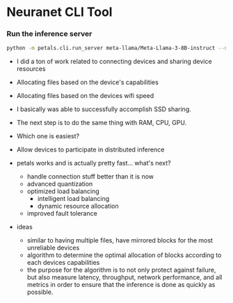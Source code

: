 # Neuranet CLI Tool

### Run the inference server

```bash
python -m petals.cli.run_server meta-llama/Meta-Llama-3-8B-instruct --new_swarm  
```


- I did a ton of work related to connecting devices and sharing device resources
- Allocating files based on the device's capabilities 
- Allocating files based on the devices wifi speed
- I basically was able to successfully accomplish SSD sharing. 

- The next step is to do the same thing with RAM, CPU, GPU. 
- Which one is easiest?


- Allow devices to participate in distributed inference

- petals works and is actually pretty fast... what's next?
    - handle connection stuff better than it is now
    - advanced quantization
    - optimized load balancing
        - intelligent load balancing
        - dynamic resource allocation
    - improved fault tolerance

- ideas
    - similar to having multiple files, have mirrored blocks for the most unreliable devices
    - algorithm to determine the optimal allocation of blocks according to each devices capabilities
    - the purpose for the algorithm is to not only protect against failure, but also measure latency, 
    throughput, network performance, and all metrics in order to ensure that the inference is done 
    as quickly as possible.







